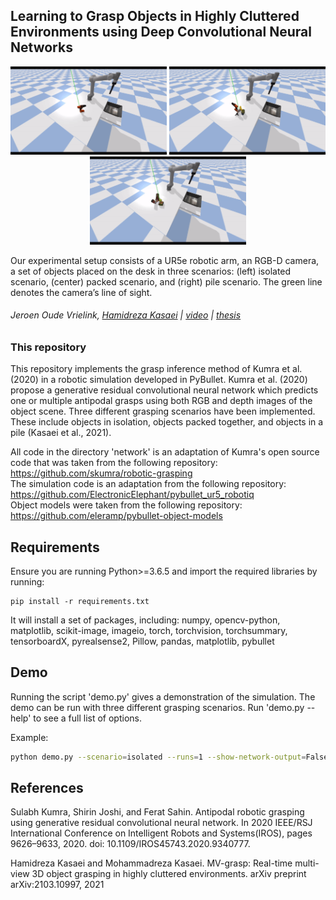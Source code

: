 ## Learning to Grasp Objects in Highly Cluttered Environments using Deep Convolutional Neural Networks


<p align="center">
  <img src="images/isolated.gif" width="250" title="">
  <img src="images/packed.gif" width="250" title="">
  <img src="images/pile.gif" width="250" title="">


</p>
<p align="left">
   Our experimental setup consists of a UR5e robotic arm, an RGB-D camera, a set of objects placed on the desk in three scenarios: (left) isolated scenario, (center) packed scenario, and (right) pile scenario. The green line denotes the camera’s line of sight.
</p>

###### Jeroen Oude Vrielink, [Hamidreza Kasaei](https://hkasaei.github.io/) | [video](https://youtu.be/fXpZMnZUZoA) | [thesis](https://fse.studenttheses.ub.rug.nl/25369/)


## 

### This repository 
This repository implements the grasp inference method of Kumra et al. (2020) in a robotic simulation developed in PyBullet. Kumra et al. (2020) propose a generative residual convolutional neural network which predicts one or multiple antipodal grasps using both RGB and depth images of the object scene. Three different grasping scenarios have been implemented. These include objects in isolation, objects packed together, and objects in a pile (Kasaei et al., 2021). 

All code in the directory 'network' is an adaptation of Kumra's open source code that was taken from the following repository: https://github.com/skumra/robotic-grasping  
The simulation code is an adaptation from the following repository: https://github.com/ElectronicElephant/pybullet_ur5_robotiq  
Object models were taken from the following repository: https://github.com/eleramp/pybullet-object-models

## Requirements

Ensure you are running Python>=3.6.5 and import the required libraries by running:
```
pip install -r requirements.txt
```

It will install a set of packages, including: numpy, opencv-python, matplotlib, scikit-image, imageio, torch, torchvision, torchsummary, tensorboardX, pyrealsense2, Pillow, pandas, matplotlib, pybullet

## Demo
Running the script 'demo.py' gives a demonstration of the simulation. The demo can be run with three different grasping scenarios. Run 'demo.py --help' to see a full list of options.

Example:
```bash
python demo.py --scenario=isolated --runs=1 --show-network-output=False
```
## References
Sulabh Kumra, Shirin Joshi, and Ferat Sahin.  Antipodal robotic grasping using generative residual convolutional neural network. In 2020 IEEE/RSJ International Conference on Intelligent Robots and Systems(IROS), pages 9626–9633, 2020. doi: 10.1109/IROS45743.2020.9340777.

Hamidreza Kasaei and Mohammadreza Kasaei. MV-grasp: Real-time multi-view 3D object grasping in highly cluttered environments. arXiv preprint arXiv:2103.10997, 2021
